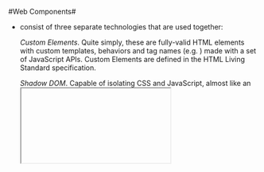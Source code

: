 #Web Components#
- consist of three separate technologies that are used together:

  *Custom Elements*. Quite simply, these are fully-valid HTML elements with custom templates, behaviors and tag names (e.g. <one-dialog>) made with a set of JavaScript APIs. Custom Elements are defined in the HTML Living Standard specification.

  *Shadow DOM*. Capable of isolating CSS and JavaScript, almost like an <iframe>. This is defined in the Living Standard DOM specification.

  *HTML templates*. User-defined templates in HTML that aren’t rendered until called upon. The <template> tag is defined in the HTML Living Standard specification.


 # 8 Best Practices Rules for Documentation
  ~ (1) Set the ground rules
  ~ (2) Explain the structure of code
  ~ (3) Establish coding standards
  ~ (4) Avoid long stylesheets
  ~ (5) Document with a style guide in mind
  ~ (6) Breakfown stylesheets into sections
  ~ (7) Index content of stylesheets
  ~ (8) Find the sweet spot dont get stuck in the weeds
  ~ * Incorporate a living style guide as part of documentation


  # Theme

  On large sites and applications, it is not unusual to have different themes. There are certainly different ways of dealing with themes but I personally like having them all in a `themes/` folder.

  *Note — This is very project-specific and is likely to be non-existent on many projects.*

  Reference: [Sass Guidelines](http://sass-guidelin.es/) > [Architecture](http://sass-guidelin.es/#architecture) > [Themes folder](http://sass-guidelin.es/#themes-folder)
